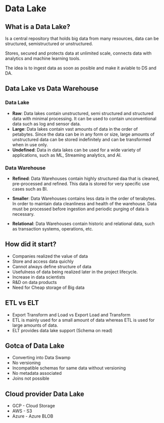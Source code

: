 # Data Lake

## What is a Data Lake?
Is a central repository that holds big data from many resources, data can be structured, semistructured or unstructured.

Stores, secured and protects data at unlimited scale, connects data with analytics and machine learning tools.

The idea is to ingest data as soon as posible and make it aviable to DS and DA.

## Data Lake vs Data Warehouse
### Data Lake
* **Raw**: Data lakes contain unstructured, semi structured and structured data with minimal processing. It can be used to contain unconventional data such as log and sensor data.
* **Large**: Data lakes contain vast amounts of data in the order of petabytes. Since the data can be in any form or size, large amounts of unstructured data can be stored indefinitely and can be transformed when in use only.
* **Undefined**: Data in data lakes can be used for a wide variety of applications, such as ML, Streaming analytics, and AI.
### Data Warehouse
* **Refined**: Data Warehouses contain highly structured daa that is cleaned, pre-processed and refined. This data is stored for very specific use cases such as BI.

* **Smaller**: Data Warehouses contains less data in the order of terabytes. In order to maintain data cleanliness and health of the warehouse. Data must be processed before ingestion and periodic purging of data is necessary.

* **Relational**: Data Warehouses contain historic and relational data, such as transaction systems, operations, etc.

## How did it start? 
* Companies realized the value of data
* Store and access data quichly
* Cannot always define structure of data
* Usefulness of data being realized later in the project lifecycle.
* Increase in data scientists
* R&D on data products
* Need for Cheap storage of Big data 

## ETL vs ELT
* Export Transform and Load vs Export Load and Transform
* ETL is mainly used for a small amount of data whereas ETL is used for large amounts of data.
* ELT provides data lake support (Schema on read)

## Gotca of Data Lake
* Converting into Data Swamp
* No versioning
* Incompatible schemas for same data without versioning
* No metadata associated
* Joins not possible

## Cloud provider Data Lake
* GCP - Cloud Storage
* AWS - S3
* Azure - Azure BLOB
